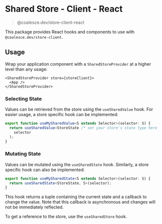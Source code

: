 # Shared Store - Client - React

> @coalesce.dev/store-client-react

This package provides React hooks and components to use with `@coalesce.dev/store-client`.

## Usage

Wrap your application component with a `SharedStoreProvider` at a higher level than any usage:

```tsx
<SharedStoreProvider store={storeClient}>
  <App />
</SharedStoreProvider>
```

### Selecting State

Values can be retrieved from the store using the `useSharedValue` hook. For easier usage, a store specific hook can be implemented:

```ts
export function useMySharedValue<S extends Selector>(selector: S) {
  return useSharedValue<StoreState /* set your store's state type here */, S>(
    selector
  );
}
```

### Mutating State

Values can be mutated using the `useSharedState` hook. Similarly, a store specific hook can also be implemented:

```ts
export function useMySharedState<S extends Selector>(selector: S) {
  return useSharedState<StoreState, S>(selector);
}
```

This hook returns a tuple containing the current state and a callback to change the value. Note that this callback is asynchronous and changes will not be immediately reflected.

To get a reference to the store, use the `useSharedStore` hook.
